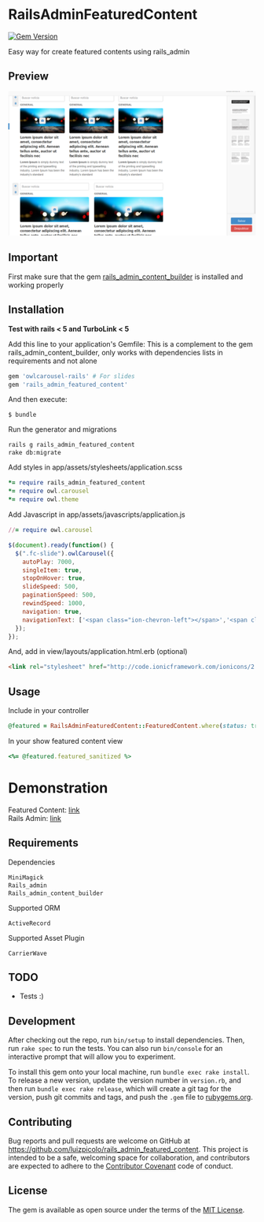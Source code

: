 # RailsAdminFeaturedContent

[![Gem Version](https://badge.fury.io/rb/rails_admin_content_builder.svg)](https://badge.fury.io/rb/rails_admin_content_builder)

Easy way for create featured contents using rails_admin

## Preview

![preview](https://raw.githubusercontent.com/luizpicolo/rails_admin_featured_content/master/screenshots/image-1.png)

## Important

First make sure that the gem [rails_admin_content_builder](https://github.com/luizpicolo/rails_admin_content_builder) is installed and working properly

## Installation

**Test with rails < 5 and TurboLink < 5**

Add this line to your application's Gemfile:
This is a complement to the gem rails_admin_content_builder, only works with dependencies lists in requirements and not alone

```ruby
gem 'owlcarousel-rails' # For slides
gem 'rails_admin_featured_content'
```

And then execute:

    $ bundle

Run the generator and migrations

    rails g rails_admin_featured_content
    rake db:migrate

Add styles in app/assets/stylesheets/application.scss

```ruby
*= require rails_admin_featured_content
*= require owl.carousel
*= require owl.theme
```

Add Javascript in app/assets/javascripts/application.js

```ruby
//= require owl.carousel
```

```javascript
$(document).ready(function() {
  $(".fc-slide").owlCarousel({
    autoPlay: 7000,
    singleItem: true,
    stopOnHover: true,
    slideSpeed: 500,
    paginationSpeed: 500,
    rewindSpeed: 1000,
    navigation: true,
    navigationText: ['<span class="ion-chevron-left"></span>','<span class="ion-chevron-right"></span>']
  });
});

```

And, add in view/layouts/application.html.erb (optional)

```html
<link rel="stylesheet" href="http://code.ionicframework.com/ionicons/2.0.1/css/ionicons.min.css" media="all">
```

## Usage

Include in your controller

```ruby
@featured = RailsAdminFeaturedContent::FeaturedContent.where(status: true).first
```

In your show featured content view

```ruby
<%= @featured.featured_sanitized %>
```

# Demonstration

Featured Content:
[link](https://example-cb-fc.herokuapp.com/)    
Rails Admin:
[link](https://example-cb-fc.herokuapp.com/admin/rails_admin_featured_content~featured_content/1/featured_content)

## Requirements

Dependencies

    MiniMagick
    Rails_admin
    Rails_admin_content_builder

Supported ORM

    ActiveRecord

Supported Asset Plugin

    CarrierWave


## TODO

 - Tests :)

## Development

After checking out the repo, run `bin/setup` to install dependencies. Then, run `rake spec` to run the tests. You can also run `bin/console` for an interactive prompt that will allow you to experiment.

To install this gem onto your local machine, run `bundle exec rake install`. To release a new version, update the version number in `version.rb`, and then run `bundle exec rake release`, which will create a git tag for the version, push git commits and tags, and push the `.gem` file to [rubygems.org](https://rubygems.org).

## Contributing

Bug reports and pull requests are welcome on GitHub at https://github.com/luizpicolo/rails_admin_featured_content. This project is intended to be a safe, welcoming space for collaboration, and contributors are expected to adhere to the [Contributor Covenant](http://contributor-covenant.org) code of conduct.


## License

The gem is available as open source under the terms of the [MIT License](http://opensource.org/licenses/MIT).
